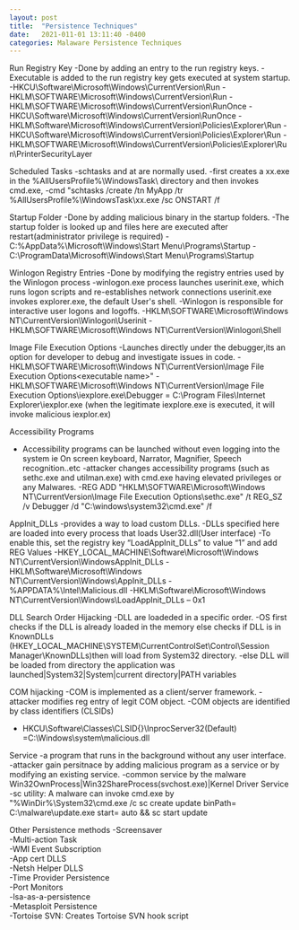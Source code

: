 ```yaml
---
layout: post
title:  "Persistence Techniques"
date:   2021-011-01 13:11:40 -0400
categories: Malaware Persistence Techniques 
---
```

Run Registry Key
-Done by adding an entry to the run registry keys.
-Executable is added to the run registry key gets executed at system startup.
-HKCU\Software\Microsoft\Windows\CurrentVersion\Run
-HKLM\SOFTWARE\Microsoft\Windows\CurrentVersion\Run
-HKLM\SOFTWARE\Microsoft\Windows\CurrentVersion\RunOnce
-HKCU\Software\Microsoft\Windows\CurrentVersion\RunOnce
-HKLM\Software\Microsoft\Windows\CurrentVersion\Policies\Explorer\Run
-HKCU\Software\Microsoft\Windows\CurrentVersion\Policies\Explorer\Run
-HKLM\SOFTWARE\Microsoft\Windows\CurrentVersion\Policies\Explorer\Run\PrinterSecurityLayer


Scheduled Tasks
-schtasks and at are normally used.
-first creates a xx.exe in the %AllUsersProfile%\WindowsTask\ directory and then invokes cmd.exe,
-cmd "schtasks /create /tn MyApp /tr %AllUsersProfile%\WindowsTask\xx.exe /sc ONSTART /f


Startup Folder
-Done by adding malicious binary in the startup folders.
-The startup folder is looked up and files here are executed after restart(administrator privilege is required)
-C:\%AppData%\Microsoft\Windows\Start Menu\Programs\Startup
-C:\ProgramData\Microsoft\Windows\Start Menu\Programs\Startup


Winlogon Registry Entries
-Done by modifying the registry entries used by the Winlogon process
-winlogon.exe process launches userinit.exe, which runs logon scripts and re-establishes network connections userinit.exe invokes explorer.exe, the default User's shell.
-Winlogon is responsible for interactive user logons and logoffs.
-HKLM\SOFTWARE\Microsoft\Windows NT\CurrentVersion\Winlogon\Userinit
-HKLM\SOFTWARE\Microsoft\Windows NT\CurrentVersion\Winlogon\Shell

Image File Execution Options
-Launches directly under the debugger,its an option for developer to debug and investigate issues in code.
-HKLM\SOFTWARE\Microsoft\Windows NT\CurrentVersion\Image File Execution Options\<executable name>"
-HKLM\SOFTWARE\Microsoft\Windows NT\CurrentVersion\Image File Execution Options\iexplore.exe\Debugger = C:\Program Files\Internet Explorer\iexplor.exe (when the legitimate iexplore.exe is executed, it will invoke malicious iexplor.ex)


Accessibility Programs
- Accessibility programs can be launched without even logging into the system ie On screen keyboard, Narrator, Magnifier, Speech recognition..etc
-attacker changes accessibility programs (such as sethc.exe and utilman.exe) with cmd.exe having elevated privileges or any Malwares.
-REG ADD "HKLM\SOFTWARE\Microsoft\Windows NT\CurrentVersion\Image File Execution Options\sethc.exe" /t REG_SZ /v Debugger /d "C:\windows\system32\cmd.exe" /f


AppInit_DLLs
-provides a way to load custom DLLs.
-DLLs specified here are loaded into every process that loads User32.dll(User interface)
-To enable this, set the registry key “LoadAppInit_DLLs” to value “1” and add REG Values
-HKEY_LOCAL_MACHINE\Software\Microsoft\Windows NT\CurrentVersion\WindowsAppInit_DLLs
-HKLM\Software\Microsoft\Windows NT\CurrentVersion\Windows\AppInit_DLLs - %APPDATA%\Intel\Malicious.dll
-HKLM\Software\Microsoft\Windows NT\CurrentVersion\Windows\LoadAppInit_DLLs – 0x1


DLL Search Order Hijacking
-DLL are loadeded in a specific order.
-OS first checks if the DLL is already loaded in the memory else checks if DLL is in KnownDLLs (HKEY_LOCAL_MACHINE\SYSTEM\CurrentControlSet\Control\Session Manager\KnownDLLs)then will load from System32 directory.
-else DLL will be loaded from directory the application was launched|System32|System|current directory|PATH variables


COM hijacking
-COM is implemented as a client/server framework.
-attacker modifies reg entry of legit COM object.
-COM objects are identified by class identifiers (CLSIDs)
- HKCU\Software\Classes\CLSID\{<CLSIDs>}\InprocServer32\(Default) =C:\Windows\system\malicious.dll


Service
-a program that runs in the background without any user interface.
-attacker gain persitnace by adding malicious program as a service or by modifying an existing service.
-common service by the malware Win32OwnProcess|Win32ShareProcess(svchost.exe)|Kernel Driver Service
-sc utility: A malware can invoke cmd.exe by "%WinDir%\System32\cmd.exe /c sc create update binPath= C:\malware\update.exe start= auto && sc start update


Other Persistence methods
-Screensaver   
-Multi-action Task  
-WMI Event Subscription  
-App cert DLLS  
-Netsh Helper DLLS  
-Time Provider Persistence  
-Port Monitors  
-lsa-as-a-persistence  
-Metasploit Persistence  
-Tortoise SVN: Creates Tortoise SVN hook script   
